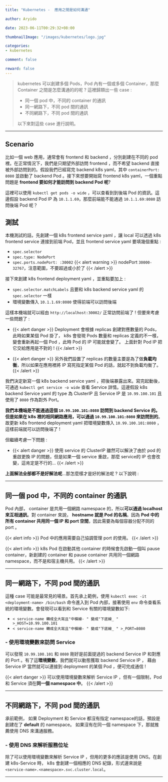 ```yaml
---
title: "Kubernetes -  應用之間是如何溝通"

author: Aryido

date: 2023-06-11T00:29:32+08:00

thumbnailImage: "/images/kubernetes/logo.jpg"

categories:
- kubernetes

comment: false

reward: false
---
```

<!--BODY-->
>  kubernetes 可以創建多個 Pods，Pod 內有一個或多個 Container，那麼 Container 之間是怎麼溝通的的呢 ? 這裡歸類出一些 case :
> - 同一個 pod 中，不同的 container 的通訊
> - 同一網路下，不同 pod 間的通訊
> - 不同網路下，不同 pod 間的通訊
>
> 以下來對這些 case 進行說明。

<!--more-->

---

## Scenario
比如一個 web 應用，通常會有 frontend 和 backend ，分別創建在不同的 pod 裡。在正常情況下，我們是只期望外部訪問 frontend ，而不希望 backend 直接被外部訪問到的。假設我們已經寫完  backend k8s yaml，其中 ```containerPort: 8080``` 並啟動了 backend Pod 。接下來想要開始寫 frontend k8s yaml，一個重點問題是  **frontend 要如何才能訪問到 backend Pod 呢**?

這裡可以使用 ```kubectl get pods -o wide``` ，可以查看到到後端 Pod 的資訊。這邊假設 backend Pod IP 為 ```10.1.1.69```，那麼前端能不能通過 ```10.1.1.69:8080``` 訪問後端 Pod 呢？

## 測試
本機測試的話，先創建一個 k8s frontend service yaml ，讓 local 可以透過 k8s frontend service 連接到前端 Pod，並且 frontend service yaml 要填幾個重點 :
- ```spec.selector```
- ```spec.type: NodePort```
- ```spec.ports.nodePort: :30002```
{{< alert warning >}}
nodePort ```30000-32767```，注意範圍，不要超過或小於了
{{< /alert >}}

接下來創建 k8s frontend deployment yaml ，並重點要加上 :
- ```spec.selector.matchLabels``` 且要和 k8s backend service yaml 的 ```spec.selector``` 一樣
- 環境變數傳入 ```10.1.1.69:8080``` 使得前端可以訪問後端

這樣本機端就可以經由 ```http://localhost:30002/``` 正常訪問前端了 ! 但要來考慮一些問題了 :

- {{< alert danger >}}
Deployment 會根據 replicas 創建對應數量的 Pods，此時如果某個 Pod 掛了， k8s 會發現 Pods 數量和 replicas 定義的不一樣，變會重新再起一個 Pod ，此時 Pod 的 IP 可能就會變了。
上面針對 Pod IP 把它交給應用是不對的 !
{{< /alert >}}

- {{< alert danger >}}
另外我們設置了 replicas 的數量主要是為了做**負載均衡**，所以如果在應用裡將 IP 寫死指定某個 Pod 的話，就起不到負載均衡了。
{{< /alert >}}

我們決定新寫一個 k8s backend service yaml ，把後端暴露出來。寫完起動後，可通過 ```kubectl get service -o wide``` 查看 Service 詳情。這邊假設 k8s backend Service yaml 的 type 為 ClusterIP 且 Service IP 是 ```10.99.100.101``` 且使用了 ```8080``` 作為對外 Port。

**我們本機端是不能通過這個 ```10.99.100.101:8080``` 訪問到 backend Service 的。但是如果在 k8s 裡的相同網路應用，可以通過 ```10.99.100.101:8080``` 來訪問到的**。故更新 k8s frontend deployment yaml 把環境變數傳入  ```10.99.100.101:8080``` ，這樣前端就可以訪問後端了 !

但繼續考慮一下問題 :
- {{< alert danger >}}
使用 service 的 ClusterIP 雖然可以解決了由於 pod 的重啟更換 IP 的問題，但是如果一個 service 重啟，那麼 service的 IP 也會改變，這肯定是不行的...
{{< /alert >}}

**上面解法全部都不是好解法呢**...那怎麼樣才是好的解法呢 ? 以下說明 :

---

## 同一個 pod 中，不同的 container 的通訊
Pod 內部， container 是共用一個網路 namespace 的，所以**可以通過 localhost 來互相通訊**。對 container 來說， **hostname 就是 Pod 的名稱**。因為 **Pod 中的所有 container 共用同一個 IP 和 port 空間**，因此需要為每個容器分配不同的 port 。

{{< alert info >}}
Pod 中的應用需要自己協調管理 port 的使用。
{{< /alert >}}

{{< alert info >}}
k8s Pod 在啟動其他 container 的時候會先啟動一個叫 pause container，新創建的 container 和 pause container 共用同一個網路 namespace，而不是和宿主機共用。
{{< /alert >}}

---

## 同一網路下，不同 pod 間的通訊
這種 case 可能是最常見的場景。首先承上範例，使用 ```kubectl exec -it <deployment-name> /bin/bash``` 命令進入到 Pod 內部，接著使用 ```env``` 命令查看系統的環境變數。會發現可以看到和 Service 有關的環境變數如下:
- ```< service-name 轉成全大寫且"中橫線- " 變成"下底線_ " >_HOST=10.99.100.101```
- ```< service-name 轉成全大寫且"中橫線- " 變成"下底線_ " >_PORT=8080```

###  - 使用環境變數來訪問 Service
可以發現 ```10.99.100.101``` 和 ```8080``` 剛好是前面提過的 backend Service IP 和對應的 Port 。有了這**環境變數**，我們就可以動態獲取 backend Service IP ， 藉由 Service IP 當然就可以連接到 deployment 的某個 Pod ，便可完成通信 !

{{< alert danger >}}
可以使用環境變數來解析 Service IP ，但有一個限制，Pod 和 Service 須在**同一個 namespace 中**。
{{< /alert >}}

---

## 不同網路下，不同 pod 間的通訊
承前範例， 如果 Deployment 和 Service 都沒有指定 namespace的話，預設是創建在了 **default** 的 namespace。 如果沒有在同一個 namespace 下，那就推薦使用 DNS 來溝通服務。

### - 使用 DNS 來解析服務位址
除了可以使用環境變數來解析 Service IP ，但用的更多的應該是使用 DNS。在創建 k8s-Service 時， k8s 會創建一個相應的 DNS 紀錄，形式邊來說是 ```<service-name>.<namespace>.svc.cluster.local```。

---